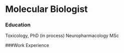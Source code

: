 # Molecular Biologist

### Education
Toxicology, PhD (in process)
Neuropharmacology MSc

###Work Experience
